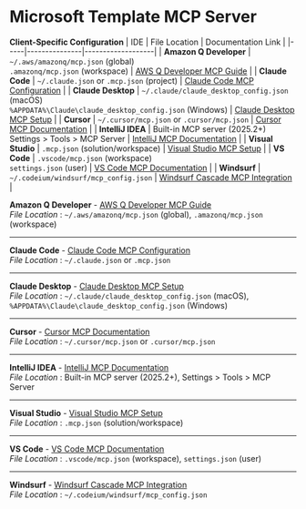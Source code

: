 # Microsoft Template MCP Server

**Client-Specific Configuration**
| IDE | File Location | Documentation Link |
|-----|---------------|-------------------|
| **Amazon Q Developer** | `~/.aws/amazonq/mcp.json` (global)<br>`.amazonq/mcp.json` (workspace) | [AWS Q Developer MCP Guide](https://docs.aws.amazon.com/amazonq/latest/qdeveloper-ug/qdev-mcp.html) |
| **Claude Code** | `~/.claude.json` or `.mcp.json` (project) | [Claude Code MCP Configuration](https://scottspence.com/posts/configuring-mcp-tools-in-claude-code) |
| **Claude Desktop** | `~/.claude/claude_desktop_config.json` (macOS)<br>`%APPDATA%\Claude\claude_desktop_config.json` (Windows) | [Claude Desktop MCP Setup](https://support.claude.com/en/articles/10949351-getting-started-with-local-mcp-servers-on-claude-desktop) |
| **Cursor** | `~/.cursor/mcp.json` or `.cursor/mcp.json` | [Cursor MCP Documentation](https://docs.cursor.com/context/model-context-protocol) |
| **IntelliJ IDEA** | Built-in MCP server (2025.2+)<br>Settings > Tools > MCP Server | [IntelliJ MCP Documentation](https://www.jetbrains.com/help/ai-assistant/mcp.html) |
| **Visual Studio** | `.mcp.json` (solution/workspace) | [Visual Studio MCP Setup](https://learn.microsoft.com/visualstudio/ide/mcp-servers?view=vs-2022) |
| **VS Code** | `.vscode/mcp.json` (workspace)<br>`settings.json` (user) | [VS Code MCP Documentation](https://code.visualstudio.com/docs/copilot/chat/mcp-servers) |
| **Windsurf** | `~/.codeium/windsurf/mcp_config.json` | [Windsurf Cascade MCP Integration](https://docs.windsurf.com/windsurf/cascade/mcp) |


**Amazon Q Developer** - [AWS Q Developer MCP Guide](https://docs.aws.amazon.com/amazonq/latest/qdeveloper-ug/qdev-mcp.html)  
*File Location* : `~/.aws/amazonq/mcp.json` (global), `.amazonq/mcp.json` (workspace)
***
**Claude Code** - [Claude Code MCP Configuration](https://scottspence.com/posts/configuring-mcp-tools-in-claude-code)  
*File Location* : `~/.claude.json` or `.mcp.json`
***
**Claude Desktop** - [Claude Desktop MCP Setup](https://support.claude.com/en/articles/10949351-getting-started-with-local-mcp-servers-on-claude-desktop)  
*File Location* : `~/.claude/claude_desktop_config.json` (macOS), `%APPDATA%\Claude\claude_desktop_config.json` (Windows)
***
**Cursor** - [Cursor MCP Documentation](https://docs.cursor.com/context/model-context-protocol)  
*File Location* : `~/.cursor/mcp.json` or `.cursor/mcp.json`
***
**IntelliJ IDEA** - [IntelliJ MCP Documentation](https://www.jetbrains.com/help/ai-assistant/mcp.html)  
*File Location* : Built-in MCP server (2025.2+), Settings > Tools > MCP Server
***
**Visual Studio** - [Visual Studio MCP Setup](https://learn.microsoft.com/visualstudio/ide/mcp-servers?view=vs-2022)  
*File Location* : `.mcp.json` (solution/workspace)
***
**VS Code** - [VS Code MCP Documentation](https://code.visualstudio.com/docs/copilot/chat/mcp-servers)  
*File Location* : `.vscode/mcp.json` (workspace), `settings.json` (user)
***
**Windsurf** - [Windsurf Cascade MCP Integration](https://docs.windsurf.com/windsurf/cascade/mcp)  
*File Location* : `~/.codeium/windsurf/mcp_config.json`